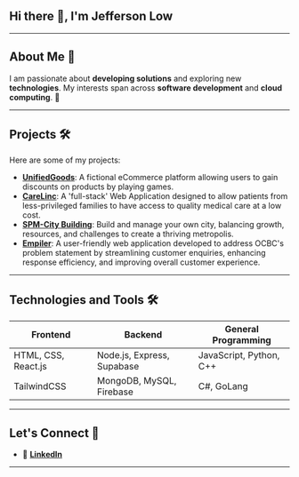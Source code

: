 ## Hi there 👋, I'm Jefferson Low

<!--
**Jefflyl98/Jefflyl98** is a ✨ _special_ ✨ repository because its `README.md` (this file) appears on your GitHub profile.

Here are some ideas to get you started:

- 🔭 I’m currently working on ...
- 🌱 I’m currently learning ...
- 👯 I’m looking to collaborate on ...
- 🤔 I’m looking for help with ...
- 💬 Ask me about ...
- 📫 How to reach me: ...
- 😄 Pronouns: ...
- ⚡ Fun fact: ...
-->

---

## About Me 🌟
I am passionate about **developing solutions** and exploring new **technologies**. My interests span across **software development** and **cloud computing**. 🚀

---

## Projects 🛠
Here are some of my projects:

- [**UnifiedGoods**](https://github.com/Ethan-Chew/UnifiedGoods): A fictional eCommerce platform allowing users to gain discounts on products by playing games.
- [**CareLinc**](https://github.com/Ethan-Chew/BED2024Apr_P01_T2): A 'full-stack' Web Application designed to allow patients from less-privileged families to have access to quality medical care at a low cost.
- [**SPM-City Building**](https://github.com/Jefflyl98/SPM-NgeeAnnCityApp): Build and manage your own city, balancing growth, resources, and challenges to create a thriving metropolis.
- [**Empiler**](https://github.com/Ethan-Chew/Empiler): A user-friendly web application developed to address OCBC's problem statement by streamlining customer enquiries, enhancing response efficiency, and improving overall customer experience.


---

## Technologies and Tools 🛠

| Frontend             | Backend                   | General Programming      |
|----------------------|---------------------------|--------------------------|
| HTML, CSS, React.js  | Node.js, Express, Supabase| JavaScript, Python, C++  |
| TailwindCSS          | MongoDB, MySQL, Firebase  | C#, GoLang               |

---

## Let's Connect 🤝

- 💼 [**LinkedIn**](https://www.linkedin.com/in/jefferson-low-37a56424b/)

---
